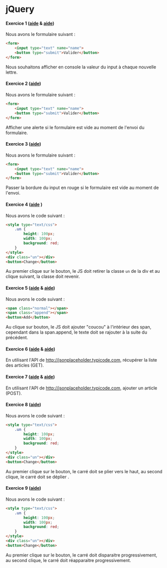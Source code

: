 # jQuery 

#### Exercice 1 ([aide](https://api.jquery.com/keyup/) & [aide](https://api.jquery.com/val/))

Nous avons le formulaire suivant : 
```html
<form> 
	<input type="text" name="name">
	<button type="submit">Valider</button>
</form>
```

Nous souhaitons afficher en console la valeur du input à chaque nouvelle lettre.


#### Exercice 2 ([aide](https://api.jquery.com/submit/))


Nous avons le formulaire suivant : 

```html
<form> 
	<input type="text" name="name">
	<button type="submit">Valider</button>
</form>
```

Afficher une alerte si le formulaire est vide au moment de l'envoi du formulaire.



#### Exercice 3 ([aide](http://api.jquery.com/css/)) 


Nous avons le formulaire suivant : 

```html
<form> 
	<input type="text" name="name">
	<button type="submit">Valider</button>
</form>
```

Passer la bordure du input en rouge si le formulaire est vide au moment de l'envoi.


#### Exercice 4 ([aide](http://api.jquery.com/toggleClass/) ) 

Nous avons le code suivant : 

```html
<style type="text/css">
	.un {
		height: 100px;
		width: 100px;
		background: red; 
	}
</style>
<div class="un"></div>
<button>Change</button>
```

Au premier clique sur le bouton, le JS doit retirer la classe `un` de la div et au clique suivant, la classe doit revenir.  


#### Exercice 5 ([aide](http://api.jquery.com/html/) & [aide](http://api.jquery.com/append/)) 

Nous avons le code suivant : 

```html
<span class="normal"></span>
<span class="append"></span>
<button>Add</button>
```

Au clique sur bouton, le JS doit ajouter "coucou" à l'intérieur des span, cependant dans la span.append, le texte doit se rajouter à la suite du précédent.   

#### Exercice 6 ([aide](http://api.jquery.com/jQuery.ajax/) & [aide](http://api.jquery.com/jQuery.get/)) 

En utilisant l'API de http://jsonplaceholder.typicode.com, récupérer la liste des articles (GET).

#### Exercice 7 ([aide](http://api.jquery.com/jQuery.ajax/) & [aide](http://api.jquery.com/jQuery.post/)) 

En utilisant l'API de http://jsonplaceholder.typicode.com, ajouter un article (POST).


#### Exercice 8 ([aide](http://api.jquery.com/slideToggle/))


Nous avons le code suivant : 

```html
<style type="text/css">
	.un {
		height: 100px;
		width: 100px;
		background: red; 
	}
</style>
<div class="un"></div>
<button>Change</button>
```

Au premier clique sur le bouton, le carré doit se plier vers le haut, au second clique, le carré doit se déplier .  

#### Exercice 9 ([aide](http://api.jquery.com/fadeToggle/))


Nous avons le code suivant : 

```html
<style type="text/css">
	.un {
		height: 100px;
		width: 100px;
		background: red; 
	}
</style>
<div class="un"></div>
<button>Change</button>
```

Au premier clique sur le bouton, le carré doit disparaitre progressivement, au second clique, le carré doit réapparaitre progressivement.  
